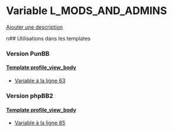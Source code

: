# Variable L_MODS_AND_ADMINS
[Ajouter une description](https://fa-tvars.appspot.com/L_MODS_AND_ADMINS)

n## Utilisations dans les templates

### Version PunBB

#### [Template profile_view_body](punbb/profile_view_body.md)
* [Variable à la ligne 63](../punbb/profile_view_body.tpl#L63)

### Version phpBB2

#### [Template profile_view_body](subsilver/profile_view_body.md)
* [Variable à la ligne 85](../subsilver/profile_view_body.tpl#L85)